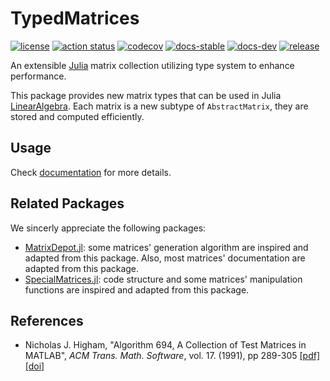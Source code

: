 # TypedMatrices

[![license][license-img]][license-url]
[![action status][action-img]][action-url]
[![codecov][codecov-img]][codecov-url]
[![docs-stable][docs-stable-img]][docs-stable-url]
[![docs-dev][docs-dev-img]][docs-dev-url]
[![release][release-img]][release-url]

An extensible [Julia](https://julialang.org/) matrix collection utilizing type system to enhance performance.

This package provides new matrix types that can be used in Julia [LinearAlgebra](https://docs.julialang.org/en/v1/stdlib/LinearAlgebra/). Each matrix is a new subtype of `AbstractMatrix`, they are stored and computed efficiently.

## Usage

Check [documentation][docs-stable-url] for more details.

## Related Packages

We sincerly appreciate the following packages:

- [MatrixDepot.jl](https://github.com/JuliaLinearAlgebra/MatrixDepot.jl): some matrices' generation algorithm are inspired and adapted from this package. Also, most matrices' documentation are adapted from this package.
- [SpecialMatrices.jl](https://github.com/JuliaLinearAlgebra/SpecialMatrices.jl): code structure and some matrices' manipulation functions are inspired and adapted from this package.

## References

- Nicholas J. Higham, "Algorithm 694, A Collection of Test Matrices in MATLAB", *ACM Trans. Math. Software*,  vol. 17. (1991), pp 289-305 [[pdf]](http://www.maths.manchester.ac.uk/~higham/narep/narep172.pdf) [[doi]](https://dx.doi.org/10.1145/114697.116805)

[license-img]: https://shields.io/github/license/AnzhiZhang/TypedMatrices.jl
[license-url]: LICENSE
[action-img]: https://github.com/AnzhiZhang/TypedMatrices.jl/actions/workflows/CI.yml/badge.svg?branch=master
[action-url]: https://github.com/AnzhiZhang/TypedMatrices.jl/actions/workflows/CI.yml?query=branch%3Amaster
[codecov-img]: https://codecov.io/github/AnzhiZhang/TypedMatrices.jl/coverage.svg
[codecov-url]: https://codecov.io/github/AnzhiZhang/TypedMatrices.jl
[docs-stable-img]: https://img.shields.io/badge/docs-stable-blue.svg
[docs-stable-url]: https://typedmatrices.zhanganzhi.com/stable
[docs-dev-img]: https://img.shields.io/badge/docs-dev-blue.svg
[docs-dev-url]: https://typedmatrices.zhanganzhi.com/dev/
[release-img]: https://shields.io/github/v/release/AnzhiZhang/TypedMatrices.jl?display_name=tag&include_prereleases
[release-url]: https://github.com/AnzhiZhang/TypedMatrices.jl/releases/latest
